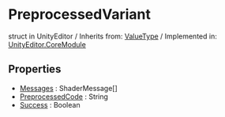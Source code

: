 # PreprocessedVariant
struct in UnityEditor
 / Inherits from: <a href="https://docs.unity3d.com/6000.0/Documentation/ScriptReference/ValueType.html">ValueType</a> / Implemented in: <a href="https://docs.unity3d.com/6000.0/Documentation/ScriptReference/UnityEditor.CoreModule.html">UnityEditor.CoreModule</a>

## Properties
- <a href="https://docs.unity3d.com/6000.0/Documentation/ScriptReference/PreprocessedVariant-Messages.html">Messages</a> : ShaderMessage[]
- <a href="https://docs.unity3d.com/6000.0/Documentation/ScriptReference/PreprocessedVariant-PreprocessedCode.html">PreprocessedCode</a> : String
- <a href="https://docs.unity3d.com/6000.0/Documentation/ScriptReference/PreprocessedVariant-Success.html">Success</a> : Boolean
